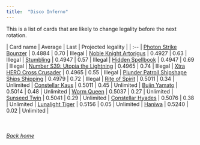 ```yaml
---
title:  "Disco Inferno"
---
```


This is a list of cards that are likely to change legality before the next rotation.

| Card name | Average | Last | Projected legality |
| :-- |
[Photon Strike Bounzer](https://db.ygoprodeck.com/card/?search=Photon%20Strike%20Bounzer) | 0.4884 | 0.70 | Illegal |
[Noble Knight Artorigus](https://db.ygoprodeck.com/card/?search=Noble%20Knight%20Artorigus) | 0.4927 | 0.63 | Illegal |
[Stumbling](https://db.ygoprodeck.com/card/?search=Stumbling) | 0.4947 | 0.57 | Illegal |
[Hidden Spellbook](https://db.ygoprodeck.com/card/?search=Hidden%20Spellbook) | 0.4947 | 0.69 | Illegal |
[Number S39: Utopia the Lightning](https://db.ygoprodeck.com/card/?search=Number%20S39:%20Utopia%20the%20Lightning) | 0.4965 | 0.74 | Illegal |
[Xtra HERO Cross Crusader](https://db.ygoprodeck.com/card/?search=Xtra%20HERO%20Cross%20Crusader) | 0.4965 | 0.55 | Illegal |
[Plunder Patroll Shipshape Ships Shipping](https://db.ygoprodeck.com/card/?search=Plunder%20Patroll%20Shipshape%20Ships%20Shipping) | 0.4979 | 0.72 | Illegal |
[Rite of Spirit](https://db.ygoprodeck.com/card/?search=Rite%20of%20Spirit) | 0.5011 | 0.34 | Unlimited |
[Constellar Kaus](https://db.ygoprodeck.com/card/?search=Constellar%20Kaus) | 0.5011 | 0.45 | Unlimited |
[Bujin Yamato](https://db.ygoprodeck.com/card/?search=Bujin%20Yamato) | 0.5014 | 0.48 | Unlimited |
[Worm Queen](https://db.ygoprodeck.com/card/?search=Worm%20Queen) | 0.5037 | 0.27 | Unlimited |
[Sunseed Twin](https://db.ygoprodeck.com/card/?search=Sunseed%20Twin) | 0.5041 | 0.29 | Unlimited |
[Constellar Hyades](https://db.ygoprodeck.com/card/?search=Constellar%20Hyades) | 0.5076 | 0.38 | Unlimited |
[Lunalight Tiger](https://db.ygoprodeck.com/card/?search=Lunalight%20Tiger) | 0.5156 | 0.05 | Unlimited |
[Haniwa](https://db.ygoprodeck.com/card/?search=Haniwa) | 0.5240 | 0.02 | Unlimited |

<br>

###### [Back home](index)